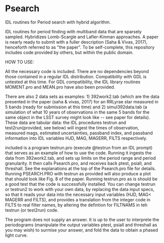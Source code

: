 # Psearch
IDL routines for Period search with hybrid algorithm. 

IDL routines for period finding with multiband data that are sparsely sampled.  Hybridizes Lomb-Scargle and Lafler-Kinman approaches. A paper is nearly ready to submit with a fuller description (Saha & Vivas, 2017), henceforth referred to as "the paper".  To be self-complete, this repository includes code provided by others, but within the public domain.


HOW TO USE:

All the necessary code is included. There are no dependencies beyond those contained in a regular IDL distribution.
Compatibility with GDL is untested at this time. For GDL compatibility, the IDL library routines MOMENT.pro and MEAN.pro have also been provided.

There are also 2 data sets as examples:  1) 392work2.tab (which are the data presented in the paper (saha & vivas, 2017) for an RRLyrae star measured in 5 bands (ready for submission at this time)  and 2) simul392data.tab (a simulation of what 10 years of observations in the same 5 bands for the same object in the LSST survey might look like -- see paper for details).  These data are tabular data: the IDL  procedures testrun and test2run(provided, see below) will ingest the times of observation, measured mags, estimated uncertainties, passband index,  and passband information into IDL variables HJD, MAG, MAGERR, FILTS respectively.

included is a program testrun.pro  (execute @testrun from an IDL prompt) that serves as an example of how to use the code. Running it  ingests the data from 392work2.tab, and sets up limits on the period range and period granularity. It then calls Psearch.pro, and receives back ptest, psiall, and threshall. See the explanations at the top of the Psearch.pro file for details. Running PSEARCH.PRO with testrun as provided will also produce a plot that should look like Fig. 8 of the paper. Running testrun.pro as is should be a good test that the code is successfully installed.  You can change testrun or testrun2 to work with your own data, by replacing the data input specs, so that  it reads your data into the necessary input variables (HJD, MAG< MAGERR and FILTS), and provides a translation from the integer code in FILTS to real filter names, by altering the defintion for FILTNAMS in teh testrun (or test2run) code.

The program does not supply an answer. It is up to the user to interprete the periodograms (manipulate the output variables ptest, psiall and threshall as you may wish) to surmise your answer, and fold the data to obtain a phased light curve.
